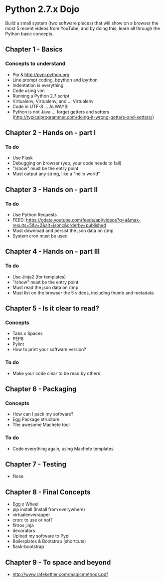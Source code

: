 # Python 2.7.x Dojo

Build a small system (two software pieces) that will show on a browser the most 5 recent videos from YouTube, and by doing this, learn all through the Python basic concepts.

## Chapter 1 - Basics

### Concepts to understand

- Pip & http://pypi.python.org
- Line prompt coding, bpython and ipython
- Indentation is everything
- Code using vim
- Running a Python 2.7 script
- Virtualenv, Virtualenv, and ... Virtualenv
- Code in UTF-8 ... ALWAYS!
- Python is not Java ... forget getters and setters (http://typicalprogrammer.com/doing-it-wrong-getters-and-setters/)

## Chapter 2 - Hands on - part I

### To do

- Use Flask
- Debugging on browser (yep, your code needs to fail)
- "/show" must be the entry point
- Must output any string, like a "hello world"

## Chapter 3 - Hands on - part II

### To do

- Use Python Requests
- FEED: https://gdata.youtube.com/feeds/api/videos?q=a&max-results=5&v=2&alt=jsonc&orderby=published
- Must download and persist the json data on /tmp
- System cron must be used

## Chapter 4 - Hands on - part III

### To do

- Use Jinja2 (for templates)
- "/show" must be the entry point
- Must read the json data on /tmp
- Must list on the browser the 5 videos, including thumb and metadata

## Chapter 5 - Is it clear to read?

### Concepts

- Tabs x Spaces
- PEP8
- Pylint
- How to print your software version?

### To do

- Make your code clear to be read by others

## Chapter 6 - Packaging

### Concepts

- How can I pack my software?
- Egg Package structure
- The awesome Machete tool

### To do

- Code everything again, using Machete templates

## Chapter 7 - Testing

- Nose

## Chapter 8 - Final Concepts

- Egg x Wheel
- pip install (Install from everywhere)
- virtualenvwrapper
- cron: to use or not?
- filtros jinja
- decorators
- Upload my software to Pypi
- Boilerplates & Bootstrap (shortcuts)
- flask-bootstrap

## Chapter 9 - To space and beyond

- http://www.rafekettler.com/magicmethods.pdf
